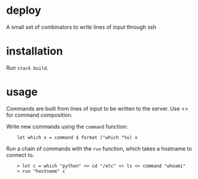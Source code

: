 # deploy
A small set of combinators to write lines of input through ssh

# installation
Run `stack build`.

# usage
Commands are built from lines of input to be written to the server. Use <> for
command composition.

Write new commands using the `command` function: 
```
    let which x = command $ format ("which "%s) x
```

Run a chain of commands with the `run` function, which takes a hostname to
connect to.

```
    > let c = which "python" <> cd "/etc" <> ls <> command "whoami"
    > run "hostname" c
```

